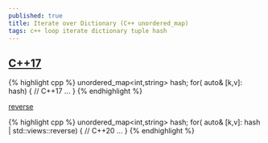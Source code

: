```yaml
---
published: true
title: Iterate over Dictionary (C++ unordered_map)
tags: c++ loop iterate dictionary tuple hash
---
```


## [C++17](https://en.cppreference.com/w/cpp/container/unordered_map)
{% highlight cpp %}
unordered_map<int,string> hash;
for( auto& [k,v]: hash) {         // C++17
...
}
{% endhighlight %}

[reverse](https://stackoverflow.com/a/63194931/51386)

{% highlight cpp %}
unordered_map<int,string> hash;
for( auto& [k,v]: hash | std::views::reverse) {         // C++20
...
}
{% endhighlight %}
